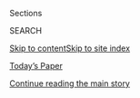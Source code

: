 <div id="app">

<div>

<div class="NYTAppHideMasthead css-zz1s19 e1suatyy0">

<div class="section css-ui9rw0 e1suatyy2">

<div class="css-11hrj97 er09x8g0">

<div class="css-6n7j50">

</div>

<span class="css-1dv1kvn">Sections</span>

<div class="css-10488qs">

<span class="css-1dv1kvn">SEARCH</span>

</div>

[Skip to content](#site-content)[Skip to site
index](#site-index)

</div>

<div class="css-10698na e1huz5gh0">

</div>

</div>

<div id="masthead-bar-one" class="section hasLinks css-15hmgas e1csuq9d3">

<div class="css-uqyvli e1csuq9d0">

</div>

<div class="css-1uqjmks e1csuq9d1">

</div>

<div class="css-9e9ivx">

[](https://myaccount.nytimes3xbfgragh.onion/auth/login?response_type=cookie&client_id=vi)

</div>

<div class="css-1bvtpon e1csuq9d2">

[Today’s Paper](https://www.nytimes3xbfgragh.onion/section/todayspaper)

</div>

</div>

</div>

</div>

<div data-aria-hidden="false">

<div id="site-content" data-role="main">

<div class="css-1ffjgkm">

</div>

<div id="top-wrapper" class="css-15p45cc eaca97t0" type="top">

<div id="top-slug" class="css-19x0jxb eaca97t1" hidden="">

Advertisement

</div>

[Continue reading the main
story](#after-top)

<div class="ad top-wrapper" style="text-align:center;height:100%;display:block;min-height:90px">

<div id="top" class="place-ad" data-position="top" data-size-key="top">

</div>

</div>

<div id="after-top">

</div>

</div>

<div id="collection-the-51720-issue" class="section css-15h4p1b e9abtgs0">

<div class="css-1j21atc e1svk9qx1">

<div class="css-fmiefx e1svk9qx2">

<div class="css-1hk7r2m eu54l5x0">

<div id="sponsor-wrapper" class="css-7a1pgi eaca97t0" type="sponsor" hidden="">

<div id="sponsor-slug" class="css-1l4mleb eaca97t1" hidden="">

Supported by

</div>

[Continue reading the main
story](#after-sponsor)

<div id="sponsor" class="ad sponsor-wrapper" style="text-align:left;height:100%;display:block">

</div>

<div id="after-sponsor">

</div>

</div>

</div>

### <span class="css-15smmd5 ezz4tcd1">[Magazine](/section/magazine)</span>

</div>

<div class="css-nfcc9b e1svk9qx3">

<div class="css-vl9dhg e1svk9qx5">

<div class="css-1nrhkj6 e1svk9qx6">

# The 5.17.20 Issue

<div class="follow-button-placeholder" data-collection-id="">

</div>

</div>

</div>

</div>

</div>

<div class="css-4svvz1 ekkqrpp0">

<div id="collection-highlights-container" class="section css-18l1u7x e46isfb1">

<div class="template-1 css-gfgt40 ekkqrpp1">

## Highlights

1.  ![<span class="css-13wzayb e1oaj3zl2"><span class="css-1dv1kvn">Credit</span></span>](https://static01.graylady3jvrrxbe.onion/images/2020/05/17/magazine/17mag-Funerals-15/17mag-Funerals-15-jumbo-v2.jpg)
    
    <div class="css-gjijuv">
    
    ## [How Do You Maintain Dignity for the Dead in a Pandemic?](/2020/05/14/magazine/funeral-home-covid.html)
    
    Overwhelmed by bodies, funeral homes are struggling to fulfill their
    mission to grieving
    families.
    
    <span class="css-1oaezp0"></span><span class="css-1q6w006 e4e4i5l3"></span><span class="css-9voj2j">By
    <span class="css-1baulvz" itemprop="name">Philip Montgomery</span>
    and <span class="css-1baulvz last-byline" itemprop="name">Maggie
    Jones</span></span>
    
    </div>

2.  ![<span class="css-1samh1w e1oaj3zl2"><span class="css-1dv1kvn">Credit</span>Finlay
    MacKay for The New York
    Times</span>](https://static01.graylady3jvrrxbe.onion/images/2020/05/17/magazine/17Audiobooks-mag/17Audiobooks-mag-videoLarge.jpg)
    
    <div class="css-10wtrbd">
    
    ## [The Voice of God. (And Knausgaard, Whitman, Machiavelli … )](/interactive/2020/05/13/magazine/audiobooks-edoardo-ballerini.html)
    
    How Edoardo Ballerini became the audiobook world’s most reliable
    narrator.
    
    <span class="css-1oaezp0"></span><span class="css-1q6w006 e4e4i5l3"></span><span class="css-9voj2j">By
    <span class="css-1baulvz last-byline" itemprop="name">Susan
    Dominus</span></span>
    
    </div>

3.  ![<span class="css-1samh1w e1oaj3zl2"><span class="css-1dv1kvn">Credit</span>Antoine
    d'Agata/Magnum
    Photos</span>](https://static01.graylady3jvrrxbe.onion/images/2020/05/17/magazine/17mag-Chloroquine-images-06/17mag-Chloroquine-images-06-videoLarge.jpg)
    
    <div class="css-10wtrbd">
    
    ### Feature
    
    ## [He Was a Science Star. Then He Promoted a Questionable Cure for Covid-19.](/2020/05/12/magazine/didier-raoult-hydroxychloroquine.html)
    
    The man behind Trump’s favorite unproven treatment has made a great
    career assailing orthodoxy. His claim of a 100 percent cure rate
    shocked scientists around the
    world.
    
    <span class="css-1oaezp0"></span><span class="css-1q6w006 e4e4i5l3"></span><span class="css-9voj2j">By
    <span class="css-1baulvz last-byline" itemprop="name">Scott
    Sayare</span></span>
    
    </div>

4.  ![<span class="css-1samh1w e1oaj3zl2"><span class="css-1dv1kvn">Credit</span>Illustration
    by Tomi
    Um</span>](https://static01.graylady3jvrrxbe.onion/images/2020/05/17/magazine/17Ethicist/17Ethicist-videoLarge.jpg)
    
    <div class="css-10wtrbd">
    
    ### The Ethicist
    
    ## [Despite the Pandemic, My College Is Allowing Grades. Isn’t That Unfair?](/2020/05/12/magazine/despite-the-pandemic-my-college-is-allowing-grades-isnt-that-unfair.html)
    
    The magazine’s Ethicist columnist on whether schools should adopt a
    policy of universal “credit/no credit” this semester — and
    more.
    
    <span class="css-1oaezp0"></span><span class="css-1q6w006 e4e4i5l3"></span><span class="css-9voj2j">By
    <span class="css-1baulvz last-byline" itemprop="name">Kwame Anthony
    Appiah</span></span>
    
    </div>

</div>

<div class="css-1xdhyk6 e46isfb0">

<div class="css-zk12ih ef6si7p0">

1.  ### Studies Show
    
    ![<span class="css-2s0ord e1oaj3zl2"><span class="css-1dv1kvn">Credit</span>Illustration
    by Ori
    Toor</span>](https://static01.graylady3jvrrxbe.onion/images/2020/05/17/magazine/17mag-studiesshow-1/17mag-studiesshow-1-videoLarge.jpg)
    
    <div class="css-10wtrbd">
    
    ## [Can ‘Team Science’ Yield a Covid-19 Treatment?](/2020/05/13/magazine/can-team-science-yield-a-covid-19-treatment.html)
    
    In just three months, international researchers found 30 existing
    drugs that seem to stop the coronavirus from destroying human
    cells.
    
    <span class="css-me3p27"></span><span class="css-1q6w006 e4e4i5l3"></span><span class="css-9voj2j">By
    <span class="css-1baulvz last-byline" itemprop="name">Kim
    Tingley</span></span>
    
    </div>

2.  ### Talk
    
    ![<span class="css-2s0ord e1oaj3zl2"><span class="css-1dv1kvn">Credit</span>Illustration
    by Jules
    Julien</span>](https://static01.graylady3jvrrxbe.onion/images/2020/05/17/magazine/17mag-Talk-image1/17mag-Talk-image1-videoLarge.jpg)
    
    <div class="css-10wtrbd">
    
    ## [Ramy Youssef Is Not Using Comedy to Teach You About Muslims](/interactive/2020/05/12/magazine/ramy-youssef-interview.html)
    
    “My goal isn’t to check the boxes of the
    intelligentsia.”
    
    <span class="css-me3p27"></span><span class="css-1q6w006 e4e4i5l3"></span><span class="css-9voj2j">By
    <span class="css-1baulvz last-byline" itemprop="name">David
    Marchese</span></span>
    
    </div>

3.  ### Screenland
    
    ![<span class="css-2s0ord e1oaj3zl2"><span class="css-1dv1kvn">Credit</span>Photo
    Illustration by Mike
    McQuade</span>](https://static01.graylady3jvrrxbe.onion/images/2020/05/17/magazine/17mag-Screenland-image1/17mag-Screenland-image1-videoLarge-v2.jpg)
    
    <div class="css-10wtrbd">
    
    ## [A 2-Year-Old TV Series’s Accidental Pandemic Commentary](/2020/05/14/magazine/a-2-year-old-tv-seriess-accidental-pandemic-commentary.html)
    
    Watching “Waco” in a season of government-imposed
    isolation.
    
    <span class="css-me3p27"></span><span class="css-1q6w006 e4e4i5l3"></span><span class="css-9voj2j">By
    <span class="css-1baulvz last-byline" itemprop="name">Charles
    Homans</span></span>
    
    </div>

4.  ### Eat
    
    ![<span class="css-2s0ord e1oaj3zl2"><span class="css-1dv1kvn">Credit</span>Gentl
    and Hyers for The New York Times (Photography and
    Styling)</span>](https://static01.graylady3jvrrxbe.onion/images/2020/05/17/magazine/17mag-eat/17mag-eat-videoLarge.jpg)
    
    <div class="css-10wtrbd">
    
    ## [A Bloody Mary Mix That Is as Good Virgin as It Is Spiked](/2020/05/13/magazine/bloody-mary-mix-recipe.html)
    
    Tomato juice doctored up with spices is a remarkable workhorse. I
    use it to brace myself for work or to unwind when I’m
    escaping.
    
    <span class="css-me3p27"></span><span class="css-1q6w006 e4e4i5l3"></span><span class="css-9voj2j">By
    <span class="css-1baulvz last-byline" itemprop="name">Gabrielle
    Hamilton</span></span>
    
    </div>

5.  ### Letter of Recommendation
    
    ![<span class="css-2s0ord e1oaj3zl2"><span class="css-1dv1kvn">Credit</span>Photo
    illustration by John Gall. Source image from National Audubon
    Society.</span>](https://static01.graylady3jvrrxbe.onion/images/2020/05/17/magazine/17mag-LOR-image1/17mag-LOR-image1-videoLarge-v3.jpg)
    
    <div class="css-10wtrbd">
    
    ## [How Watching Bald Eagles Build a Nest Prepared Me for the Pandemic](/2020/05/12/magazine/how-watching-bald-eagles-build-a-nest-prepared-me-for-the-pandemic.html)
    
    As the coronavirus forces many of us to conduct more of our lives
    online, nest cams reassure us that there can be value in parasocial
    companionship.
    
    <span class="css-me3p27"></span><span class="css-1q6w006 e4e4i5l3"></span><span class="css-9voj2j">By
    <span class="css-1baulvz last-byline" itemprop="name">Jonah
    Weiner</span></span>
    
    </div>

</div>

</div>

<div class="css-1xdhyk6 e46isfb0">

<div class="css-zk12ih ef6si7p0">

1.  ### Tip
    
    ![<span class="css-2s0ord e1oaj3zl2"><span class="css-1dv1kvn">Credit</span>Illustration
    by
    Radio</span>](https://static01.graylady3jvrrxbe.onion/images/2020/05/17/magazine/17Mag-Tip-01/17Mag-Tip-01-videoLarge-v2.jpg)
    
    <div class="css-10wtrbd">
    
    ## [How to Find Volunteers in a Pandemic](/2020/05/12/magazine/how-to-find-volunteers-in-a-pandemic-coronavirus.html)
    
    Don’t turn people away because of age. The whole family can help,
    just be sure to match type of volunteer to
    job.
    
    <span class="css-me3p27"></span><span class="css-1q6w006 e4e4i5l3"></span><span class="css-9voj2j">By
    <span class="css-1baulvz last-byline" itemprop="name">Malia
    Wollan</span></span>
    
    </div>

2.  ### Judge John Hodgman
    
    ![<span class="css-2s0ord e1oaj3zl2"><span class="css-1dv1kvn">Credit</span>Illustration
    by Louise Zergaeng
    Pomeroy</span>](https://static01.graylady3jvrrxbe.onion/images/2019/02/12/magazine/Mag-Hodgman-1/Mag-Hodgman-1-videoLarge.jpg)
    
    <div class="css-10wtrbd">
    
    ## [Judge John Hodgman on Lying in Your Dog’s Bed](/2020/05/14/magazine/judge-john-hodgman-on-lying-in-your-dogs-bed.html)
    
    Quarantine is revealing our true colors. And heaps of dog hair on my
    fiancé’s
    sweatpants.
    
    <span class="css-me3p27"></span><span class="css-1q6w006 e4e4i5l3"></span><span class="css-9voj2j">By
    <span class="css-1baulvz last-byline" itemprop="name">Judge John
    Hodgman</span></span>
    
    </div>

3.  ### Poem
    
    ![<span class="css-2s0ord e1oaj3zl2"><span class="css-1dv1kvn">Credit</span></span>](https://static01.graylady3jvrrxbe.onion/images/2019/02/17/magazine/17mag-poem-image1/17mag-poem-image1-videoLarge.jpg)
    
    <div class="css-10wtrbd">
    
    ## [Poem: I Have Tried Hard to Have Appropriate Feelings](/2020/05/14/magazine/poem-i-have-tried-hard-to-have-appropriate-feelings.html)
    
    A poem that opens hands and heart to a reader — no double talk or
    cryptic
    shadings.
    
    <span class="css-me3p27"></span><span class="css-1q6w006 e4e4i5l3"></span><span class="css-9voj2j">By
    <span class="css-1baulvz" itemprop="name">Susan Leslie Moore</span>
    and <span class="css-1baulvz last-byline" itemprop="name">Naomi
    Shihab
    Nye</span></span>
    
    </div>

4.  ### Issue 5.17.20
    
    ![<span class="css-2s0ord e1oaj3zl2"><span class="css-1dv1kvn">Credit</span></span>](https://static01.graylady3jvrrxbe.onion/images/2020/05/14/magazine/14mag-btc-promo/14mag-btc-promo-videoLarge.jpg)
    
    <div class="css-10wtrbd">
    
    ## [Behind the Cover: Funeral Homes](/2020/05/14/magazine/behind-the-cover-funeral-homes.html)
    
    For this issue, a look at how funeral homes are struggling to
    fulfill their mission to grieving families.
    
    <span class="css-me3p27"></span>
    
    </div>

</div>

</div>

</div>

<div id="mid1-wrapper" class="css-1mn4oms eaca97t0" type="rank">

<div id="mid1-slug" class="css-1tag3rd eaca97t1">

Advertisement

</div>

[Continue reading the main
story](#after-mid1)

<div id="mid1" class="ad mid1-wrapper" style="text-align:center;height:100%;display:block">

</div>

<div id="after-mid1">

</div>

</div>

</div>

</div>

</div>

## Site Index

<div>

</div>

## Site Information Navigation

  - [© <span>2020</span> <span>The New York Times
    Company</span>](https://help.nytimes3xbfgragh.onion/hc/en-us/articles/115014792127-Copyright-notice)

<!-- end list -->

  - [NYTCo](https://www.nytco.com/)
  - [Contact
    Us](https://help.nytimes3xbfgragh.onion/hc/en-us/articles/115015385887-Contact-Us)
  - [Work with us](https://www.nytco.com/careers/)
  - [Advertise](https://nytmediakit.com/)
  - [T Brand Studio](http://www.tbrandstudio.com/)
  - [Your Ad
    Choices](https://www.nytimes3xbfgragh.onion/privacy/cookie-policy#how-do-i-manage-trackers)
  - [Privacy](https://www.nytimes3xbfgragh.onion/privacy)
  - [Terms of
    Service](https://help.nytimes3xbfgragh.onion/hc/en-us/articles/115014893428-Terms-of-service)
  - [Terms of
    Sale](https://help.nytimes3xbfgragh.onion/hc/en-us/articles/115014893968-Terms-of-sale)
  - [Site
    Map](https://spiderbites.nytimes3xbfgragh.onion)
  - [Help](https://help.nytimes3xbfgragh.onion/hc/en-us)
  - [Subscriptions](https://www.nytimes3xbfgragh.onion/subscription?campaignId=37WXW)

</div>

</div>
